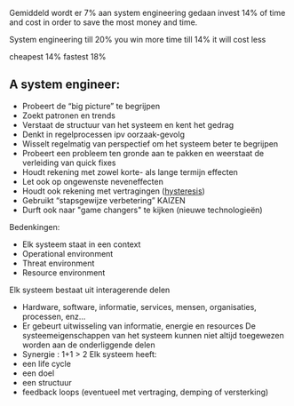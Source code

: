 Gemiddeld wordt er 7% aan system engineering gedaan
invest 14% of time and cost in order to save the most money and time.

System engineering
till 20% you win more time
till 14% it will cost less

cheapest 14%
fastest 18%

## A system engineer:
- Probeert de “big picture” te begrijpen
- Zoekt patronen en trends
- Verstaat de structuur van het systeem en kent het gedrag
- Denkt in regelprocessen ipv oorzaak-gevolg
- Wisselt regelmatig van perspectief om het systeem beter te begrijpen
- Probeert een probleem ten gronde aan te pakken en weerstaat de verleiding van quick fixes
- Houdt rekening met zowel korte- als lange termijn effecten
- Let ook op ongewenste neveneffecten
- Houdt ook rekening met vertragingen ([hysteresis](https://nl.wikipedia.org/wiki/Hysterese))
- Gebruikt “stapsgewijze verbetering” KAIZEN
- Durft ook naar "game changers" te kijken (nieuwe technologieën)

Bedenkingen:
- Elk systeem staat in een context
- Operational environment
- Threat environment
- Resource environment

Elk systeem bestaat uit interagerende delen
- Hardware, software, informatie, services, mensen, organisaties, processen, enz…
 - Er gebeurt uitwisseling van informatie, energie en resources
De systeemeigenschappen van het systeem kunnen niet altijd toegewezen worden aan de onderliggende delen 
- Synergie : 1+1 > 2
Elk systeem heeft:
- een life cycle
- een doel
- een structuur
- feedback loops (eventueel met vertraging, demping of versterking)